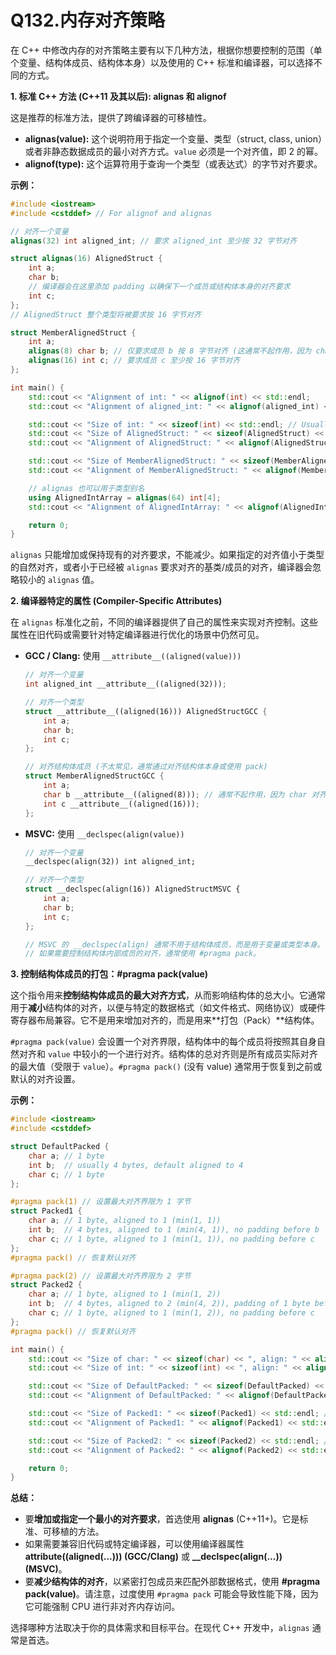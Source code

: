 # Q132.内存对齐策略

在 C++ 中修改内存的对齐策略主要有以下几种方法，根据你想要控制的范围（单个变量、结构体成员、结构体本身）以及使用的 C++ 标准和编译器，可以选择不同的方式。

**1. 标准 C++ 方法 (C++11 及其以后): alignas 和 alignof**

这是推荐的标准方法，提供了跨编译器的可移植性。

- **alignas(value):** 这个说明符用于指定一个变量、类型（struct, class, union）或者非静态数据成员的最小对齐方式。`value` 必须是一个对齐值，即 2 的幂。
- **alignof(type):** 这个运算符用于查询一个类型（或表达式）的字节对齐要求。

**示例：**

```c++
#include <iostream>
#include <cstddef> // For alignof and alignas

// 对齐一个变量
alignas(32) int aligned_int; // 要求 aligned_int 至少按 32 字节对齐

struct alignas(16) AlignedStruct {
    int a;
    char b;
    // 编译器会在这里添加 padding 以确保下一个成员或结构体本身的对齐要求
    int c;
};
// AlignedStruct 整个类型将被要求按 16 字节对齐

struct MemberAlignedStruct {
    int a;
    alignas(8) char b; // 仅要求成员 b 按 8 字节对齐 (这通常不起作用，因为 char 只需要 1 字节对齐，但如果后面的成员需要高对齐，这里会产生 padding)
    alignas(16) int c; // 要求成员 c 至少按 16 字节对齐
};

int main() {
    std::cout << "Alignment of int: " << alignof(int) << std::endl;
    std::cout << "Alignment of aligned_int: " << alignof(aligned_int) << std::endl; // 通常输出 32

    std::cout << "Size of int: " << sizeof(int) << std::endl; // Usually 4
    std::cout << "Size of AlignedStruct: " << sizeof(AlignedStruct) << std::endl; // Might be more than 4+1+4=9 due to padding and 16-byte alignment (e.g., 16)
    std::cout << "Alignment of AlignedStruct: " << alignof(AlignedStruct) << std::endl; // Will be at least 16

    std::cout << "Size of MemberAlignedStruct: " << sizeof(MemberAlignedStruct) << std::endl;
    std::cout << "Alignment of MemberAlignedStruct: " << alignof(MemberAlignedStruct) << std::endl; // Will be at least the max alignment of its members (16)

    // alignas 也可以用于类型别名
    using AlignedIntArray = alignas(64) int[4];
    std::cout << "Alignment of AlignedIntArray: " << alignof(AlignedIntArray) << std::endl; // Should be 64

    return 0;
}
```

`alignas` 只能增加或保持现有的对齐要求，不能减少。如果指定的对齐值小于类型的自然对齐，或者小于已经被 `alignas` 要求对齐的基类/成员的对齐，编译器会忽略较小的 `alignas` 值。

**2. 编译器特定的属性 (Compiler-Specific Attributes)**

在 `alignas` 标准化之前，不同的编译器提供了自己的属性来实现对齐控制。这些属性在旧代码或需要针对特定编译器进行优化的场景中仍然可见。

- **GCC / Clang:** 使用 `__attribute__((aligned(value)))`

  ```c++
  // 对齐一个变量
  int aligned_int __attribute__((aligned(32)));
  
  // 对齐一个类型
  struct __attribute__((aligned(16))) AlignedStructGCC {
      int a;
      char b;
      int c;
  };
  
  // 对齐结构体成员 (不太常见，通常通过对齐结构体本身或使用 pack)
  struct MemberAlignedStructGCC {
      int a;
      char b __attribute__((aligned(8))); // 通常不起作用，因为 char 对齐要求低
      int c __attribute__((aligned(16)));
  };
  ```

- **MSVC:** 使用 `__declspec(align(value))`

  ```c++
  // 对齐一个变量
  __declspec(align(32)) int aligned_int;
  
  // 对齐一个类型
  struct __declspec(align(16)) AlignedStructMSVC {
      int a;
      char b;
      int c;
  };
  
  // MSVC 的 __declspec(align) 通常不用于结构体成员，而是用于变量或类型本身。
  // 如果需要控制结构体内部成员的对齐，通常使用 #pragma pack。
  ```

**3. 控制结构体成员的打包：#pragma pack(value)**

这个指令用来**控制结构体成员的最大对齐方式**，从而影响结构体的总大小。它通常用于**减小**结构体的对齐，以便与特定的数据格式（如文件格式、网络协议）或硬件寄存器布局兼容。它不是用来增加对齐的，而是用来**打包（Pack）**结构体。

`#pragma pack(value)` 会设置一个对齐界限，结构体中的每个成员将按照其自身自然对齐和 `value` 中较小的一个进行对齐。结构体的总对齐则是所有成员实际对齐的最大值（受限于 `value`）。`#pragma pack()` (没有 value) 通常用于恢复到之前或默认的对齐设置。

**示例：**

```c++
#include <iostream>
#include <cstddef>

struct DefaultPacked {
    char a; // 1 byte
    int b;  // usually 4 bytes, default aligned to 4
    char c; // 1 byte
};

#pragma pack(1) // 设置最大对齐界限为 1 字节
struct Packed1 {
    char a; // 1 byte, aligned to 1 (min(1, 1))
    int b;  // 4 bytes, aligned to 1 (min(4, 1)), no padding before b
    char c; // 1 byte, aligned to 1 (min(1, 1)), no padding before c
};
#pragma pack() // 恢复默认对齐

#pragma pack(2) // 设置最大对齐界限为 2 字节
struct Packed2 {
    char a; // 1 byte, aligned to 1 (min(1, 2))
    int b;  // 4 bytes, aligned to 2 (min(4, 2)), padding of 1 byte before b
    char c; // 1 byte, aligned to 1 (min(1, 2)), no padding before c
};
#pragma pack() // 恢复默认对齐

int main() {
    std::cout << "Size of char: " << sizeof(char) << ", align: " << alignof(char) << std::endl;
    std::cout << "Size of int: " << sizeof(int) << ", align: " << alignof(int) << std::endl;

    std::cout << "Size of DefaultPacked: " << sizeof(DefaultPacked) << std::endl; // Likely 1 + 3(padding) + 4 + 1 + 3(padding) = 12 or 1 + 3(padding) + 4 + 1 = 9, then padded to multiple of 4 -> 12
    std::cout << "Alignment of DefaultPacked: " << alignof(DefaultPacked) << std::endl; // Likely 4 (max natural alignment)

    std::cout << "Size of Packed1: " << sizeof(Packed1) << std::endl; // 1 + 4 + 1 = 6 (packed tightly)
    std::cout << "Alignment of Packed1: " << alignof(Packed1) << std::endl; // Max member actual alignment, here is 1

    std::cout << "Size of Packed2: " << sizeof(Packed2) << std::endl; // 1 + 1(padding) + 4 + 1 = 7, then padded to multiple of 2 -> 8
    std::cout << "Alignment of Packed2: " << alignof(Packed2) << std::endl; // Max member actual alignment, here is 2 (for 'b')

    return 0;
}
```

**总结：**

- 要**增加或指定一个最小的对齐要求**，首选使用 **alignas** (C++11+)。它是标准、可移植的方法。
- 如果需要兼容旧代码或特定编译器，可以使用编译器属性 **__attribute__((aligned(...))) (GCC/Clang)** 或 **__declspec(align(...)) (MSVC)**。
- 要**减少结构体的对齐**，以紧密打包成员来匹配外部数据格式，使用 **#pragma pack(value)**。请注意，过度使用 `#pragma pack` 可能会导致性能下降，因为它可能强制 CPU 进行非对齐内存访问。

选择哪种方法取决于你的具体需求和目标平台。在现代 C++ 开发中，`alignas` 通常是首选。
